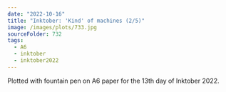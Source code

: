 ```yaml
---
date: "2022-10-16"
title: "Inktober: 'Kind' of machines (2/5)"
image: /images/plots/733.jpg
sourceFolder: 732
tags:
  - A6
  - inktober
  - inktober2022
---
```


Plotted with fountain pen on A6 paper for the 13th day of Inktober 2022.

